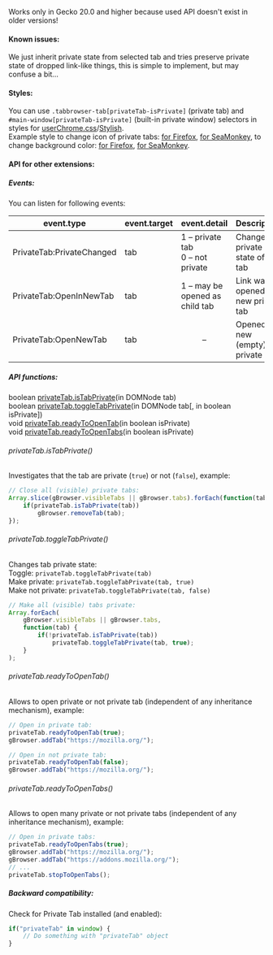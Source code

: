 ﻿Works only in Gecko 20.0 and higher because used API doesn't exist in older versions!

#### Known issues:
We just inherit private state from selected tab and tries preserve private state of dropped link-like things, this is simple to implement, but may confuse a bit…

#### Styles:
You can use `.tabbrowser-tab[privateTab-isPrivate]` (private tab) and `#main-window[privateTab-isPrivate]` (built-in private window) selectors in styles for <a href="http://kb.mozillazine.org/UserChrome.css">userChrome.css</a>/<a href="https://addons.mozilla.org/addon/stylish/">Stylish</a>.
<br>Example style to change icon of private tabs: <a href="https://github.com/Infocatcher/UserStyles/blob/master/Private_Tab_icon/privateTabIcon.css">for Firefox</a>, <a href="https://github.com/Infocatcher/UserStyles/blob/master/Private_Tab_icon/privateTabIcon-SeaMonkey.css">for SeaMonkey</a>, to change background color: <a href="https://github.com/Infocatcher/UserStyles/blob/master/Private_Tab_background/privateTabBackground.css">for Firefox</a>, <a href="https://github.com/Infocatcher/UserStyles/blob/master/Private_Tab_background/privateTabBackground-SeaMonkey.css">for SeaMonkey</a>.

#### API for other extensions:
##### Events:
You can listen for following events:
<table>
<thead>
<tr><th>event.type               </th><th>event.target</th><th>event.detail                      </th><th>Description                       </th></tr>
</thead>
<tbody>
<tr><td>PrivateTab:PrivateChanged</td><td>tab         </td><td>1 – private tab<br>0 – not private</td><td>Changed private state of the tab  </td></tr>
<tr><td>PrivateTab:OpenInNewTab  </td><td>tab         </td><td>1 – may be opened as child tab    </td><td>Link was opened in new private tab</td></tr>
<tr><td>PrivateTab:OpenNewTab    </td><td>tab         </td><td align="center">–                  </td><td>Opened new (empty) private tab    </td></tr>
</tbody>
</table>

##### API functions:
boolean [privateTab.isTabPrivate](#privatetabistabprivate)(in DOMNode tab)
<br>boolean [privateTab.toggleTabPrivate](#privatetabtoggletabprivate)(in DOMNode tab[, in boolean isPrivate])
<br>void [privateTab.readyToOpenTab](#privatetabreadytoopentab)(in boolean isPrivate)
<br>void [privateTab.readyToOpenTabs](#privatetabreadytoopentabs)(in boolean isPrivate)

###### privateTab.isTabPrivate()
Investigates that the tab are private (`true`) or not (`false`), example:
```javascript
// Close all (visible) private tabs:
Array.slice(gBrowser.visibleTabs || gBrowser.tabs).forEach(function(tab) {
	if(privateTab.isTabPrivate(tab))
		gBrowser.removeTab(tab);
});
```
###### privateTab.toggleTabPrivate()
Changes tab private state:
<br>Toggle: `privateTab.toggleTabPrivate(tab)`
<br>Make private: `privateTab.toggleTabPrivate(tab, true)`
<br>Make not private: `privateTab.toggleTabPrivate(tab, false)`
```javascript
// Make all (visible) tabs private:
Array.forEach(
	gBrowser.visibleTabs || gBrowser.tabs,
	function(tab) {
		if(!privateTab.isTabPrivate(tab))
			privateTab.toggleTabPrivate(tab, true);
	}
);
```
###### privateTab.readyToOpenTab()
Allows to open private or not private tab (independent of any inheritance mechanism), example:
```javascript
// Open in private tab:
privateTab.readyToOpenTab(true);
gBrowser.addTab("https://mozilla.org/");
```
```javascript
// Open in not private tab:
privateTab.readyToOpenTab(false);
gBrowser.addTab("https://mozilla.org/");
```
###### privateTab.readyToOpenTabs()
Allows to open many private or not private tabs (independent of any inheritance mechanism), example:
```javascript
// Open in private tabs:
privateTab.readyToOpenTabs(true);
gBrowser.addTab("https://mozilla.org/");
gBrowser.addTab("https://addons.mozilla.org/");
// ...
privateTab.stopToOpenTabs();
```

##### Backward compatibility:
Check for Private Tab installed (and enabled):
```javascript
if("privateTab" in window) {
	// Do something with "privateTab" object
}
```